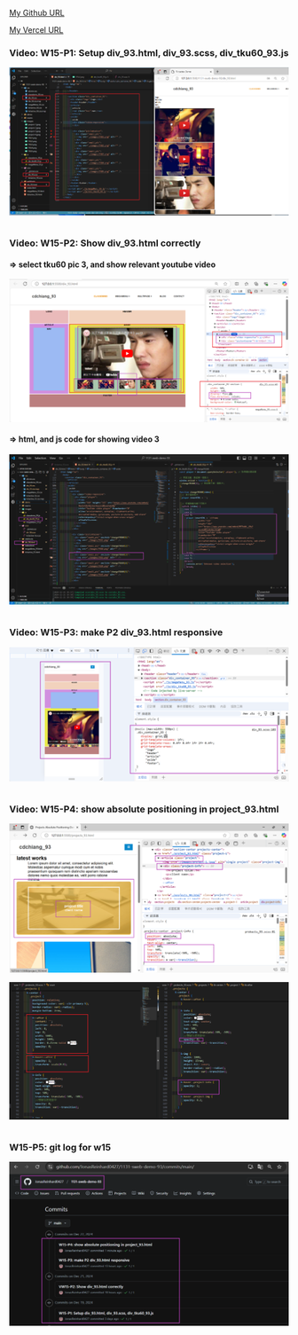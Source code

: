 [My Github URL](https://github.com/JonasReinhard0427/1131-sweb-demo-93)

[My Vercel URL](https://1131-sweb-demo-93.vercel.app/)

### Video: W15-P1: Setup div_93.html, div_93.scss, div_tku60_93.js

![](w15-p1.png)

```

```

### Video: W15-P2: Show div_93.html correctly

#### => select tku60 pic 3, and show relevant youtube video

![](w15-p2-1.png)

#### => html, and js code for showing video 3

![](w15-p2-2.png)

```

```

### Video: W15-P3: make P2 div_93.html responsive

![](w15-p3.png)

```

```

### Video: W15-P4: show absolute positioning in project_93.html

![](w15-p4-1.png)

![](w15-p4-2.png)

```

```

### W15-P5: git log for w15

![](w15-logs.png)

